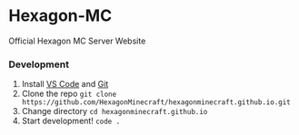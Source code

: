 # Hexagon-MC
Official Hexagon MC Server Website

### Development
1. Install [VS Code](https://code.visualstudio.com) and [Git](https://git-scm.com/downloads)
3. Clone the repo `git clone https://github.com/HexagonMinecraft/hexagonminecraft.github.io.git`
4. Change directory `cd hexagonminecraft.github.io`
6. Start development! `code .`
